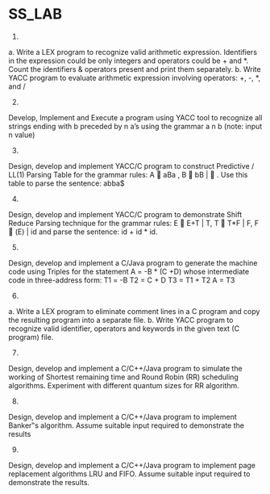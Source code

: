 # SS_LAB

1.
a. Write a LEX program to recognize valid arithmetic expression. Identifiers in the
expression could be only integers and operators could be + and *. Count the identifiers &
operators present and print them separately.
b. Write YACC program to evaluate arithmetic expression involving operators: +, -, *,
and /

2.
Develop, Implement and Execute a program using YACC tool to recognize all strings
ending with b preceded by n a’s using the grammar a n b (note: input n value)

3.
Design, develop and implement YACC/C program to construct Predictive / LL(1)
Parsing Table for the grammar rules: A  aBa , B  bB |  . Use this table to parse the
sentence: abba$

4.
Design, develop and implement YACC/C program to demonstrate Shift Reduce Parsing
technique for the grammar rules: E  E+T | T, T  T*F | F, F  (E) | id
and
parse the sentence: id + id * id.

5.
Design, develop and implement a C/Java program to generate the machine code using Triples
for the statement A = -B * (C +D) whose intermediate code in three-address form:
T1 = -B
T2 = C + D
T3 = T1 + T2
A = T3

6.
a. Write a LEX program to eliminate comment lines in a C program and copy the resulting
program into a separate file.
b. Write YACC program to recognize valid identifier, operators and keywords in the given text
(C program) file.

7.
Design, develop and implement a C/C++/Java program to simulate the working of Shortest
remaining time and Round Robin (RR) scheduling algorithms. Experiment with different
quantum sizes for RR algorithm.

8.
Design, develop and implement a C/C++/Java program to implement Banker‟s algorithm.
Assume suitable input required to demonstrate the results

9.
Design, develop and implement a C/C++/Java program to implement page replacement
algorithms LRU and FIFO. Assume suitable input required to demonstrate the results.
